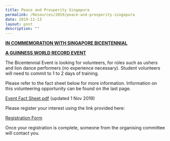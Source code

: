 ```yaml
---
title: Peace and Prosperity Singapura
permalink: /Resources/2019/peace-and-prosperity-singapura
date: 2019-11-13
layout: post
description: ""
---
```

<strong><u>IN COMMEMORATION WITH SINGAPORE BICENTENNIAL</u></strong>

<strong><u>A GUINNESS WORLD RECORD EVENT</u></strong>

  

The Bicentennial Event is looking for volunteers, for roles such as ushers and lion dance performers (no experience necessary). Student volunteers will need to commit to 1 to 2 days of training. 

Please refer to the fact sheet below for more information. Information on this volunteering opportunity can be found on the last page. 

[Event Fact Sheet.pdf](/files/Event%20Fact%20Sheet%20(updated%201%20Nov%2019).pdf) (updated 1 Nov 2019)

  

Please register your interest using the link provided here: 

[Registration Form](https://docs.google.com/forms/d/e/1FAIpQLScfpawARMbjTVjHDd2r_kvBEcwjiJvQlMYgvxRhDEmh8SxBCQ/viewform)    

Once your registration is complete, someone from the organising committee will contact you.